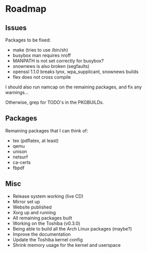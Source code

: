 # Roadmap #

## Issues ##

Packages to be fixed:
- make (tries to use /bin/sh)
- busybox man requires nroff
- MANPATH is not set correctly for busybox?
- snownews is also broken (segfaults)
- openssl 1.1.0 breaks lynx, wpa\_supplicant, snownews builds
- flex does not cross compile

I should also run namcap on the remaining packages, and fix any warnings...

Otherwise, grep for TODO's in the PKGBUILDs.


## Packages ##

Remaining packages that I can think of:

- tex (pdflatex, at least)
- qemu
- unison
- netsurf
- ca-certs
- fbpdf


## Misc ##

- Release system working (live CD)
- Mirror set up
- Website published
- Xorg up and running
- All remaining packages built
- Working on the Toshiba (v0.3.0)
- Being able to build all the Arch Linux packages (maybe?)
- Improve the documentation
- Update the Toshiba kernel config
- Shrink memory usage for the kernel and userspace

